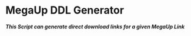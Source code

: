 # MegaUp DDL Generator

<b><i>This Script can generate direct download links for a given MegaUp Link</i></b>